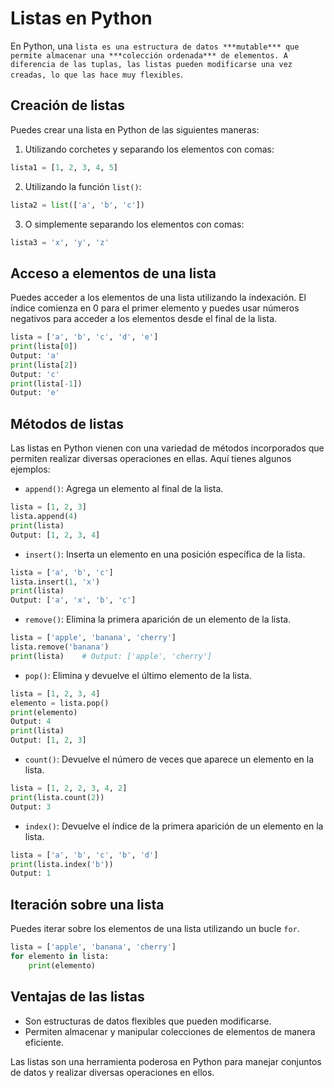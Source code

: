 # Listas en Python

En Python, una `lista es una estructura de datos ***mutable*** que permite almacenar una ***colección ordenada*** de elementos. A diferencia de las tuplas, las listas pueden modificarse una vez creadas, lo que las hace muy flexibles`.

## Creación de listas

Puedes crear una lista en Python de las siguientes maneras:

1. Utilizando corchetes y separando los elementos con comas:

```python
lista1 = [1, 2, 3, 4, 5]
```

2. Utilizando la función `list()`:

```python
lista2 = list(['a', 'b', 'c'])
```

3. O simplemente separando los elementos con comas:

```python
lista3 = 'x', 'y', 'z'
```

## Acceso a elementos de una lista

Puedes acceder a los elementos de una lista utilizando la indexación. El índice comienza en 0 para el primer elemento y puedes usar números negativos para acceder a los elementos desde el final de la lista.

```python
lista = ['a', 'b', 'c', 'd', 'e']
print(lista[0]) 
Output: 'a'
print(lista[2]) 
Output: 'c'
print(lista[-1])
Output: 'e'
```

## Métodos de listas

Las listas en Python vienen con una variedad de métodos incorporados que permiten realizar diversas operaciones en ellas. Aquí tienes algunos ejemplos:

- `append()`: Agrega un elemento al final de la lista.

```python
lista = [1, 2, 3]
lista.append(4)
print(lista)
Output: [1, 2, 3, 4]
```

- `insert()`: Inserta un elemento en una posición específica de la lista.

```python
lista = ['a', 'b', 'c']
lista.insert(1, 'x')
print(lista)
Output: ['a', 'x', 'b', 'c']
```

- `remove()`: Elimina la primera aparición de un elemento de la lista.

```python
lista = ['apple', 'banana', 'cherry']
lista.remove('banana')
print(lista)    # Output: ['apple', 'cherry']
```

- `pop()`: Elimina y devuelve el último elemento de la lista.

```python
lista = [1, 2, 3, 4]
elemento = lista.pop()
print(elemento)
Output: 4
print(lista)
Output: [1, 2, 3]
```

- `count()`: Devuelve el número de veces que aparece un elemento en la lista.

```python
lista = [1, 2, 2, 3, 4, 2]
print(lista.count(2))
Output: 3
```

- `index()`: Devuelve el índice de la primera aparición de un elemento en la lista.

```python
lista = ['a', 'b', 'c', 'b', 'd']
print(lista.index('b'))
Output: 1
```

## Iteración sobre una lista

Puedes iterar sobre los elementos de una lista utilizando un bucle `for`.

```python
lista = ['apple', 'banana', 'cherry']
for elemento in lista:
    print(elemento)
```

## Ventajas de las listas

- Son estructuras de datos flexibles que pueden modificarse.
- Permiten almacenar y manipular colecciones de elementos de manera eficiente.

Las listas son una herramienta poderosa en Python para manejar conjuntos de datos y realizar diversas operaciones en ellos.

